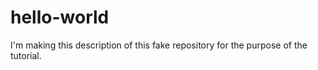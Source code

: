 # hello-world
I'm making this description of this fake repository for the purpose of the tutorial. 
